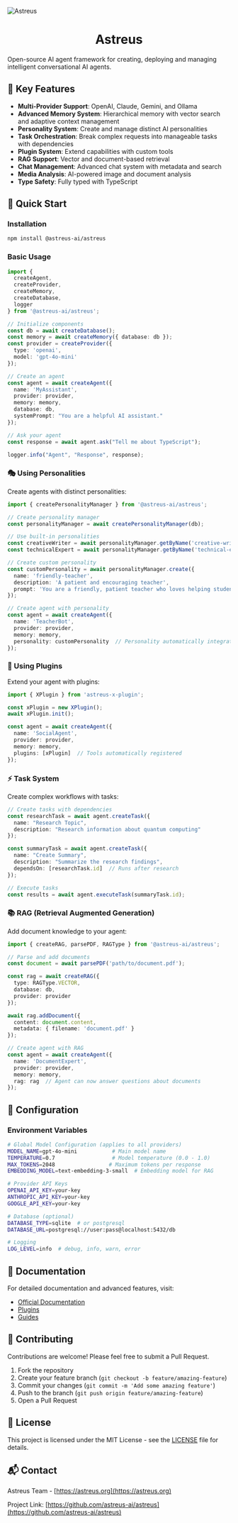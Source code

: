 ![Astreus](src/assets/astreus-logo-bg-wide.webp)

<h1 align="center">Astreus</h1>

Open-source AI agent framework for creating, deploying and managing intelligent conversational AI agents.

## 🌟 Key Features

- **Multi-Provider Support**: OpenAI, Claude, Gemini, and Ollama
- **Advanced Memory System**: Hierarchical memory with vector search and adaptive context management
- **Personality System**: Create and manage distinct AI personalities
- **Task Orchestration**: Break complex requests into manageable tasks with dependencies
- **Plugin System**: Extend capabilities with custom tools
- **RAG Support**: Vector and document-based retrieval
- **Chat Management**: Advanced chat system with metadata and search
- **Media Analysis**: AI-powered image and document analysis
- **Type Safety**: Fully typed with TypeScript

## 🚀 Quick Start

### Installation

```bash
npm install @astreus-ai/astreus
```

### Basic Usage

```typescript
import { 
  createAgent, 
  createProvider,
  createMemory,
  createDatabase,
  logger
} from '@astreus-ai/astreus';

// Initialize components
const db = await createDatabase();
const memory = await createMemory({ database: db });
const provider = createProvider({
  type: 'openai',
  model: 'gpt-4o-mini'
});

// Create an agent
const agent = await createAgent({
  name: 'MyAssistant',
  provider: provider,
  memory: memory,
  database: db,
  systemPrompt: "You are a helpful AI assistant."
});

// Ask your agent
const response = await agent.ask("Tell me about TypeScript");

logger.info("Agent", "Response", response);
```

### 🎭 Using Personalities

Create agents with distinct personalities:

```typescript
import { createPersonalityManager } from '@astreus-ai/astreus';

// Create personality manager
const personalityManager = await createPersonalityManager(db);

// Use built-in personalities
const creativeWriter = await personalityManager.getByName('creative-writer');
const technicalExpert = await personalityManager.getByName('technical-expert');

// Create custom personality
const customPersonality = await personalityManager.create({
  name: 'friendly-teacher',
  description: 'A patient and encouraging teacher',
  prompt: 'You are a friendly, patient teacher who loves helping students learn.'
});

// Create agent with personality
const agent = await createAgent({
  name: 'TeacherBot',
  provider: provider,
  memory: memory,
  personality: customPersonality  // Personality automatically integrated!
});
```

### 🔌 Using Plugins

Extend your agent with plugins:

```typescript
import { XPlugin } from 'astreus-x-plugin';

const xPlugin = new XPlugin();
await xPlugin.init();

const agent = await createAgent({
  name: 'SocialAgent',
  provider: provider,
  memory: memory,
  plugins: [xPlugin]  // Tools automatically registered
});
```

### ⚡ Task System

Create complex workflows with tasks:

```typescript
// Create tasks with dependencies
const researchTask = await agent.createTask({
  name: "Research Topic",
  description: "Research information about quantum computing"
});

const summaryTask = await agent.createTask({
  name: "Create Summary",
  description: "Summarize the research findings",
  dependsOn: [researchTask.id]  // Runs after research
});

// Execute tasks
const results = await agent.executeTask(summaryTask.id);
```

### 📚 RAG (Retrieval Augmented Generation)

Add document knowledge to your agent:

```typescript
import { createRAG, parsePDF, RAGType } from '@astreus-ai/astreus';

// Parse and add documents
const document = await parsePDF('path/to/document.pdf');

const rag = await createRAG({
  type: RAGType.VECTOR,
  database: db,
  provider: provider
});

await rag.addDocument({
  content: document.content,
  metadata: { filename: 'document.pdf' }
});

// Create agent with RAG
const agent = await createAgent({
  name: 'DocumentExpert',
  provider: provider,
  memory: memory,
  rag: rag  // Agent can now answer questions about documents
});
```

## 🔧 Configuration

### Environment Variables

```bash
# Global Model Configuration (applies to all providers)
MODEL_NAME=gpt-4o-mini           # Main model name
TEMPERATURE=0.7                  # Model temperature (0.0 - 1.0)
MAX_TOKENS=2048                 # Maximum tokens per response
EMBEDDING_MODEL=text-embedding-3-small  # Embedding model for RAG

# Provider API Keys
OPENAI_API_KEY=your-key
ANTHROPIC_API_KEY=your-key
GOOGLE_API_KEY=your-key

# Database (optional)
DATABASE_TYPE=sqlite  # or postgresql
DATABASE_URL=postgresql://user:pass@localhost:5432/db

# Logging
LOG_LEVEL=info  # debug, info, warn, error
```

## 📖 Documentation

For detailed documentation and advanced features, visit:
- [Official Documentation](https://astreus.org/docs)
- [Plugins](https://astreus.org/docs/plugins)
- [Guides](https://astreus.org/docs/guides)

## 🤝 Contributing

Contributions are welcome! Please feel free to submit a Pull Request.

1. Fork the repository
2. Create your feature branch (`git checkout -b feature/amazing-feature`)
3. Commit your changes (`git commit -m 'Add some amazing feature'`)
4. Push to the branch (`git push origin feature/amazing-feature`)
5. Open a Pull Request

## 📄 License

This project is licensed under the MIT License - see the [LICENSE](LICENSE) file for details.

## 📬 Contact

Astreus Team - [https://astreus.org](https://astreus.org)

Project Link: [https://github.com/astreus-ai/astreus](https://github.com/astreus-ai/astreus)
